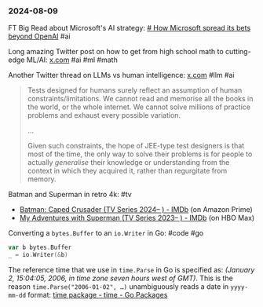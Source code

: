 ### 2024-08-09

FT Big Read about Microsoft's AI strategy: [# How Microsoft spread its bets beyond OpenAI](https://www.ft.com/content/7ca3a8a2-7660-4da3-a19e-1003e6cf45db) #ai 

Long amazing Twitter post on how to get from high school math to cutting-edge ML/AI: [x.com](https://x.com/justinskycak/status/1821614668516839777) #ai  #ml #math 

Another Twitter thread on LLMs vs human intelligence: [x.com](https://x.com/lawraga/status/1816695954420170969) #llm #ai
> Tests designed for humans surely reflect an assumption of human constraints/limitations. We cannot read and memorise all the books in the world, or the whole internet. We cannot solve millions of practice problems and exhaust every possible variation.
> 
> …
> 
> Given such constraints, the hope of JEE-type test designers is that most of the time, the only way to solve their problems is for people to actually *generalise* their knowledge or understanding from the context in which they acquired it, rather than regurgitate from memory.

Batman and Superman in retro 4k: #tv
* [Batman: Caped Crusader (TV Series 2024– ) - IMDb](https://www.imdb.com/title/tt14681596/) (on Amazon Prime)
* [My Adventures with Superman (TV Series 2023– ) - IMDb](https://www.imdb.com/title/tt14681924/) (on HBO Max)

Converting a `bytes.Buffer` to an `io.Writer` in Go: #code #go
```go
var b bytes.Buffer
_ = io.Writer(&b)
```

The reference time that we use in `time.Parse` in Go is specified as: *(January 2, 15:04:05, 2006, in time zone seven hours west of GMT)*. This is the reason `time.Parse("2006-01-02", …)` unambiguously reads a date in `yyyy-mm-dd` format: [time package - time - Go Packages](https://pkg.go.dev/time#example-Parse)